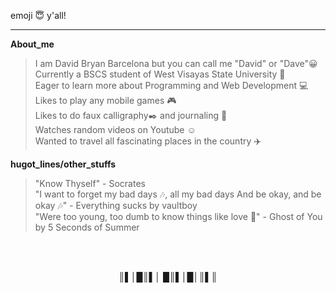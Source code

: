 emoji :innocent: y'all!
***
**About_me**
> I am David Bryan Barcelona but you can call me "David" or "Dave":grinning: </br>
> Currently a BSCS student of West Visayas State University :school: </br>
> Eager to learn more about Programming and Web Development :computer: </br>
> Likes to play any mobile games :video_game: </br>
> Likes to do faux calligraphy:black_nib: and journaling :notebook: </br>
> Watches random videos on Youtube :relaxed:</br> 
> Wanted to travel all fascinating places in the country :airplane: </br>


**hugot_lines/other_stuffs**
> "Know Thyself" - Socrates </br>
> "I want to forget my bad days :notes:, all my bad days And be okay, and be okay :notes:" - Everything sucks by vaultboy </br>
> "Were too young, too dumb to know things like love :rose:" - Ghost of You by 5 Seconds of Summer </br>
</br>
</br>

<p align="center">
  ║▌│█║▌│ █║▌│█│║▌║
</p>

